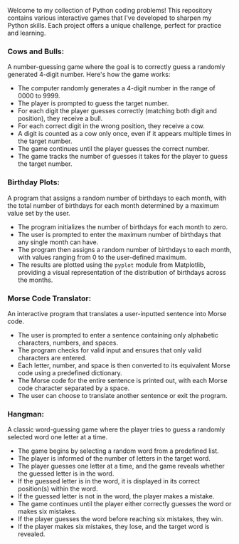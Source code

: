 Welcome to my collection of Python coding problems! This repository contains various interactive games that I've developed to sharpen my Python skills. Each project offers a unique challenge, perfect for practice and learning.

### Cows and Bulls:
A number-guessing game where the goal is to correctly guess a randomly generated 4-digit number. Here's how the game works:
- The computer randomly generates a 4-digit number in the range of 0000 to 9999.
- The player is prompted to guess the target number.
- For each digit the player guesses correctly (matching both digit and position), they receive a bull.
- For each correct digit in the wrong position, they receive a cow.
- A digit is counted as a cow only once, even if it appears multiple times in the target number.
- The game continues until the player guesses the correct number.
- The game tracks the number of guesses it takes for the player to guess the target number.

### Birthday Plots:
A program that assigns a random number of birthdays to each month, with the total number of birthdays for each month determined by a maximum value set by the user.
- The program initializes the number of birthdays for each month to zero.
- The user is prompted to enter the maximum number of birthdays that any single month can have.
- The program then assigns a random number of birthdays to each month, with values ranging from 0 to the user-defined maximum.
- The results are plotted using the `pyplot` module from Matplotlib, providing a visual representation of the distribution of birthdays across the months.

### Morse Code Translator:
An interactive program that translates a user-inputted sentence into Morse code.
- The user is prompted to enter a sentence containing only alphabetic characters, numbers, and spaces.
- The program checks for valid input and ensures that only valid characters are entered.
- Each letter, number, and space is then converted to its equivalent Morse code using a predefined dictionary.
- The Morse code for the entire sentence is printed out, with each Morse code character separated by a space.
- The user can choose to translate another sentence or exit the program.

### Hangman:
A classic word-guessing game where the player tries to guess a randomly selected word one letter at a time.
- The game begins by selecting a random word from a predefined list.
- The player is informed of the number of letters in the target word.
- The player guesses one letter at a time, and the game reveals whether the guessed letter is in the word.
- If the guessed letter is in the word, it is displayed in its correct position(s) within the word.
- If the guessed letter is not in the word, the player makes a mistake.
- The game continues until the player either correctly guesses the word or makes six mistakes.
- If the player guesses the word before reaching six mistakes, they win.
- If the player makes six mistakes, they lose, and the target word is revealed.
